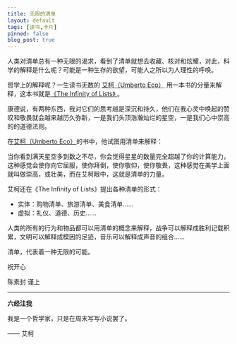 ```yaml
---
title: 无限的清单
layout: default
tags: [读书,卡片]
pinned: false
blog_post: true
---
```




人类对清单总有一种无限的渴求，看到了清单就想去收藏、核对和炫耀，对此，科学的解释是什么呢？可能是一种生存的欲望，可能人之所以为人理性的呼唤。

哲学上的解释呢？一生读书无数的 [艾柯（Umberto Eco）](https://en.wikipedia.org/wiki/Umberto_Eco) 用一本书的分量来解释，这本书就是[《The Infinity of Lists》 ](https://book.douban.com/subject/3880556/)。


康德说，有两种东西，我对它们的思考越是深沉和持久，他们在我心灵中唤起的赞叹和敬畏就会越来越历久弥新，一是我们头顶浩瀚灿烂的星空，一是我们心中崇高的的道德法则。

在[艾柯（Umberto Eco）](https://en.wikipedia.org/wiki/Umberto_Eco)的书中，他试图用清单来解释：

当你看到满天星空多到数之不尽，你会觉得星星的数量完全超越了你的计算能力，这种感觉会使你向它屈服，使你拜倒，使你敬仰，使你敬畏，这种感觉在美学上面就叫做崇高，或壮美，而在艾柯眼中，这就是清单的力量。

艾柯还在《The Infinity of Lists》提出各种清单的形式：

- 实体：购物清单、旅游清单、美食清单……
- 虚拟：礼仪、道德、历史……

人类的所有的行为和物品都可以用清单的概念来解释，战争可以解释成胜利记载积累，文明可以解释成模因的足迹，音乐可以解释成声音的组合……

清单，代表着一种无限的可能。


祝开心

陈素封 谨上

----

**六经注我**

我是一个哲学家，只是在周末写写小说罢了。

—— 艾柯


